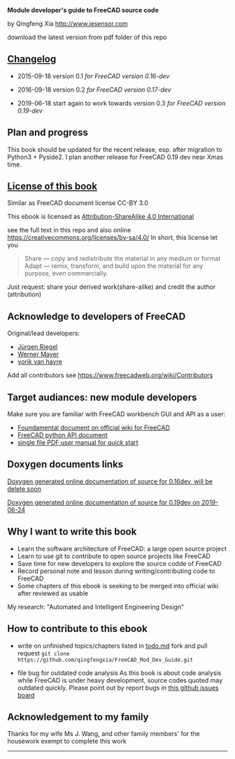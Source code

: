 **Module developer's guide to FreeCAD source code**

by Qingfeng Xia
http://www.iesensor.com

download the latest version from pdf folder of this repo

## [Changelog](./changelog.md)
- 2015-09-18 version 0.1 *for FreeCAD version 0.16-dev*

- 2016-09-18 version 0.2 *for FreeCAD version 0.17-dev*

- 2019-06-18 start again to work towards version 0.3 *for FreeCAD version 0.19-dev*

## Plan and progress

This book should be updated for the recent release, esp. after migration to Python3 + Pyside2. I plan another release for FreeCAD 0.19 dev near Xmas time.

## [License of this book](http://creativecommons.org/licenses/sa/4.0/)

Similar as FreeCAD document license CC-BY 3.0

This ebook is licensed as [Attribution-ShareAlike 4.0 International](https://creativecommons.org/licenses/by-sa/4.0/)

see the full  text in this repo and also online  <https://creativecommons.org/licenses/by-sa/4.0/>
In short, this license let you 
> Share — copy and redistribute the material in any medium or format
> Adapt — remix, transform, and build upon the material for any purpose, even commercially. 

Just request: share your derived work(share-alike) and credit the author (attribution)

## Acknowledge to developers of FreeCAD

Original/lead developers:

- [Jürgen Riegel](http://juergen-riegel.net/)
- [Werner Mayer]()
- [yorik van havre](https://www.facebook.com/yorikvanhavre)

Add all contributors see <https://www.freecadweb.org/wiki/Contributors>

## Target audiances: new module developers

Make sure you are familiar with FreeCAD workbench GUI and API as a user:

- [Foundamental document on official wiki for FreeCAD](https://www.freecadweb.org/wiki/)
- [FreeCAD python API document](https://www.freecadweb.org/api/)
- [single file PDF user manual for quick start](http://sourceforge.net/projects/free-cad/files/FreeCAD%20Documentation/)

## Doxygen documents links

[Doxygen generated online documentation of source  for 0.16dev, will be delete soon](https://www.iesensor.com/FreeCADDoc/0.16-dev/)

[Doxygen generated online documentation of source  for 0.19dev on 2019-06-24](https://www.iesensor.com/FreeCADDoc/0.19/modules.html)

## Why I want to write this book

- Learn the software architecture of FreeCAD: a large open source project
- Learn to use git to contribute to open source projects like FreeCAD
- Save time for new developers to explore the source codde of FreeCAD
- Record personal note and lesson during writing/contributing code to FreeCAD
- Some chapters of this ebook is seeking to be merged into official wiki after reviewed as usable

My research: "Automated and Intelligent Engineering Design"

## How to contribute to this ebook

- write on unfinished topics/chapters listed in [todo.md](./todo.md)
  fork and pull request `git clone https://github.com/qingfengxia/FreeCAD_Mod_Dev_Guide.git`

- file bug for outdated code analysis
  As this book is about code analysis while FreeCAD is under heavy development, source codes quoted may outdated quickly.
  Please point out by report bugs in [ this github issues board](https://github.com/qingfengxia/FreeCAD_Mod_Dev_Guide/issues)

## Acknowledgement to my family

Thanks for my wife Ms J. Wang, and other family members' for the housework exempt to complete this work

****************************************************

